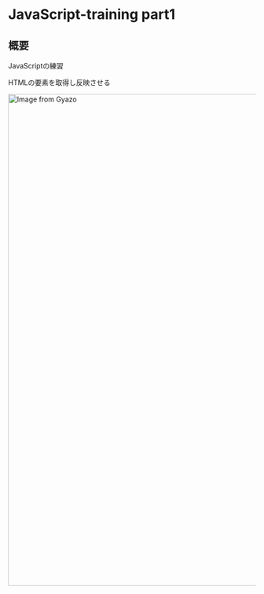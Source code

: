 # JavaScript-training  part1  

## 概要  
JavaScriptの練習  

HTMLの要素を取得し反映させる

<a href="https://gyazo.com/0dfcf62d1cecc920657b4c58f4a85529"><img src="https://i.gyazo.com/0dfcf62d1cecc920657b4c58f4a85529.gif" alt="Image from Gyazo" width="1000"/></a>
